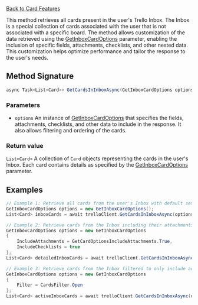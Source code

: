 [Back to Card Features](TrelloClient#card-features)

This method retrieves all cards present in the user's Trello Inbox. The Inbox is a special collection of cards associated with the user that is not associated with a specific board. The method allows customization of the data retrieved using the [GetInboxCardOptions](GetInboxCardOptions) parameter, enabling the inclusion of specific fields, attachments, checklists, and other nested data. This customization helps optimize performance and tailor the response to the user's needs.

## Method Signature
```csharp
async Task<List<Card>> GetCardsInInboxAsync(GetInboxCardOptions options)
```

### Parameters
- `options` An instance of [GetInboxCardOptions](GetInboxCardOptions) that specifies the fields, attachments, checklists, and other data to include in the response. It also allows filtering and ordering of the cards.
### Return value
`List<Card>` A collection of `Card` objects representing the cards in the user's Inbox. Each card contains details as specified by the [GetInboxCardOptions](GetInboxCardOptions) parameter.
## Examples
```csharp
// Example 1: Retrieve all cards from the user's Inbox with default settings.
GetInboxCardOptions options = new GetInboxCardOptions();
List<Card> inboxCards = await trelloClient.GetCardsInInboxAsync(options);
```
```csharp
// Example 2: Retrieve cards from the Inbox including their attachments and checklists.
GetInboxCardOptions options = new GetInboxCardOptions
{
    IncludeAttachments = GetCardOptionsIncludeAttachments.True,
    IncludeChecklists = true
};
List<Card> detailedInboxCards = await trelloClient.GetCardsInInboxAsync(options);
```
```csharp
// Example 3: Retrieve cards from the Inbox filtered to only include active cards.
GetInboxCardOptions options = new GetInboxCardOptions
{
    Filter = CardsFilter.Open
};
List<Card> activeInboxCards = await trelloClient.GetCardsInInboxAsync(options);
```
